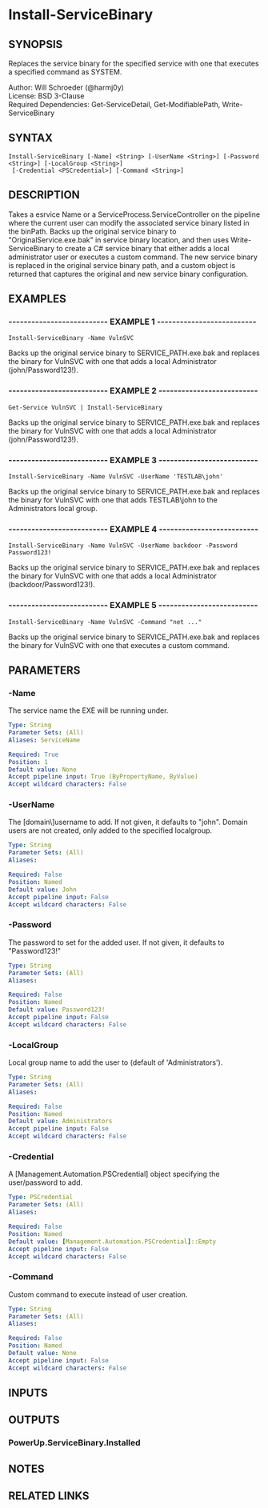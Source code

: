 # Install-ServiceBinary

## SYNOPSIS
Replaces the service binary for the specified service with one that executes
a specified command as SYSTEM.

Author: Will Schroeder (@harmj0y)  
License: BSD 3-Clause  
Required Dependencies: Get-ServiceDetail, Get-ModifiablePath, Write-ServiceBinary

## SYNTAX

```
Install-ServiceBinary [-Name] <String> [-UserName <String>] [-Password <String>] [-LocalGroup <String>]
 [-Credential <PSCredential>] [-Command <String>]
```

## DESCRIPTION
Takes a esrvice Name or a ServiceProcess.ServiceController on the pipeline where the
current user can  modify the associated service binary listed in the binPath.
Backs up
the original service binary to "OriginalService.exe.bak" in service binary location,
and then uses Write-ServiceBinary to create a C# service binary that either adds
a local administrator user or executes a custom command.
The new service binary is
replaced in the original service binary path, and a custom object is returned that
captures the original and new service binary configuration.

## EXAMPLES

### -------------------------- EXAMPLE 1 --------------------------
```
Install-ServiceBinary -Name VulnSVC
```

Backs up the original service binary to SERVICE_PATH.exe.bak and replaces the binary
for VulnSVC with one that adds a local Administrator (john/Password123!).

### -------------------------- EXAMPLE 2 --------------------------
```
Get-Service VulnSVC | Install-ServiceBinary
```

Backs up the original service binary to SERVICE_PATH.exe.bak and replaces the binary
for VulnSVC with one that adds a local Administrator (john/Password123!).

### -------------------------- EXAMPLE 3 --------------------------
```
Install-ServiceBinary -Name VulnSVC -UserName 'TESTLAB\john'
```

Backs up the original service binary to SERVICE_PATH.exe.bak and replaces the binary
for VulnSVC with one that adds TESTLAB\john to the Administrators local group.

### -------------------------- EXAMPLE 4 --------------------------
```
Install-ServiceBinary -Name VulnSVC -UserName backdoor -Password Password123!
```

Backs up the original service binary to SERVICE_PATH.exe.bak and replaces the binary
for VulnSVC with one that adds a local Administrator (backdoor/Password123!).

### -------------------------- EXAMPLE 5 --------------------------
```
Install-ServiceBinary -Name VulnSVC -Command "net ..."
```

Backs up the original service binary to SERVICE_PATH.exe.bak and replaces the binary
for VulnSVC with one that executes a custom command.

## PARAMETERS

### -Name
The service name the EXE will be running under.

```yaml
Type: String
Parameter Sets: (All)
Aliases: ServiceName

Required: True
Position: 1
Default value: None
Accept pipeline input: True (ByPropertyName, ByValue)
Accept wildcard characters: False
```

### -UserName
The \[domain\\\]username to add.
If not given, it defaults to "john".
Domain users are not created, only added to the specified localgroup.

```yaml
Type: String
Parameter Sets: (All)
Aliases: 

Required: False
Position: Named
Default value: John
Accept pipeline input: False
Accept wildcard characters: False
```

### -Password
The password to set for the added user.
If not given, it defaults to "Password123!"

```yaml
Type: String
Parameter Sets: (All)
Aliases: 

Required: False
Position: Named
Default value: Password123!
Accept pipeline input: False
Accept wildcard characters: False
```

### -LocalGroup
Local group name to add the user to (default of 'Administrators').

```yaml
Type: String
Parameter Sets: (All)
Aliases: 

Required: False
Position: Named
Default value: Administrators
Accept pipeline input: False
Accept wildcard characters: False
```

### -Credential
A \[Management.Automation.PSCredential\] object specifying the user/password to add.

```yaml
Type: PSCredential
Parameter Sets: (All)
Aliases: 

Required: False
Position: Named
Default value: [Management.Automation.PSCredential]::Empty
Accept pipeline input: False
Accept wildcard characters: False
```

### -Command
Custom command to execute instead of user creation.

```yaml
Type: String
Parameter Sets: (All)
Aliases: 

Required: False
Position: Named
Default value: None
Accept pipeline input: False
Accept wildcard characters: False
```

## INPUTS

## OUTPUTS

### PowerUp.ServiceBinary.Installed

## NOTES

## RELATED LINKS

